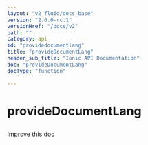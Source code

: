 ```yaml
---
layout: "v2_fluid/docs_base"
version: "2.0.0-rc.1"
versionHref: "/docs/v2"
path: ""
category: api
id: "providedocumentlang"
title: "provideDocumentLang"
header_sub_title: "Ionic API Documentation"
doc: "provideDocumentLang"
docType: "function"

---
```










<h1 class="api-title">
<a class="anchor" name="provide-document-lang" href="#provide-document-lang"></a>

provideDocumentLang





</h1>

<a class="improve-v2-docs" href="http://github.com/driftyco/ionic/edit/master//src/module.ts#L230">
Improve this doc
</a>










<!-- @usage tag -->


<!-- @property tags -->



<!-- instance methods on the class -->




<!-- related link --><!-- end content block -->


<!-- end body block -->

